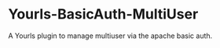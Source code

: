 Yourls-BasicAuth-MultiUser
==========================

A Yourls plugin to manage multiuser via the apache basic auth.
